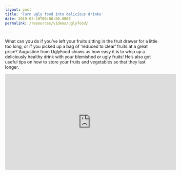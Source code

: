 ```yaml
---
layout: post
title: 'Turn ugly food into delicious drinks'
date: 2019-05-10T00:00:00.000Z
permalink: /resources/videos/uglyfood/

---
```




What can you do if you’ve left your fruits sitting in the fruit drawer for a little too long, or if you picked up a bag of ‘reduced to clear’ fruits at a great price? Augustine from UglyFood shows us how easy it is to whip up a deliciously healthy drink with your blemished or ugly fruits! He’s also got useful tips on how to store your fruits and vegetables so that they last longer.

<div class="bp-youtube">
      <iframe width="560" height="315" src="https://www.youtube.com/embed/fmwALcApF7w" frameborder="0" allow="autoplay; encrypted-media" allowfullscreen></iframe>
</div>
